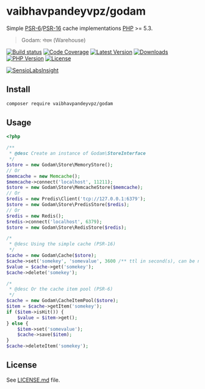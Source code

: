 # vaibhavpandeyvpz/godam
Simple [PSR-6](https://github.com/php-fig/fig-standards/blob/master/accepted/PSR-6-cache.md)/[PSR-16](https://github.com/php-fig/fig-standards/blob/master/accepted/PSR-16-simple-cache.md) cache implementations [PHP](http://php.net) >= 5.3.

> Godam: `गोदाम` (Warehouse)

[![Build status][build-status-image]][build-status-url]
[![Code Coverage][code-coverage-image]][code-coverage-url]
[![Latest Version][latest-version-image]][latest-version-url]
[![Downloads][downloads-image]][downloads-url]
[![PHP Version][php-version-image]][php-version-url]
[![License][license-image]][license-url]

[![SensioLabsInsight][insights-image]][insights-url]

Install
-------
```bash
composer require vaibhavpandeyvpz/godam
```

Usage
-----
```php
<?php

/**
 * @desc Create an instance of Godam\StoreInterface
 */
$store = new Godam\Store\MemoryStore();
// Or
$memcache = new Memcache();
$memcache->connect('localhost', 11211);
$store = new Godam\Store\MemcacheStore($memcache);
// Or
$redis = new Predis\Client('tcp://127.0.0.1:6379');
$store = new Godam\Store\PredisStore($redis);
// Or
$redis = new Redis();
$redis->connect('localhost', 6379);
$store = new Godam\Store\RedisStore($redis);

/*
 * @desc Using the simple cache (PSR-16)
 */
$cache = new Godam\Cache($store);
$cache->set('somekey', 'somevalue', 3600 /** ttl in second(s), can be null */);
$value = $cache->get('somekey');
$cache->delete('somekey');

/*
 * @desc Or the cache item pool (PSR-6)
 */
$cache = new Godam\CacheItemPool($store);
$item = $cache->getItem('somekey');
if ($item->isHit()) {
    $value = $item->get();
} else {
    $item->set('somevalue');
    $cache->save($item);
}
$cache->deleteItem('somekey');
```

License
------
See [LICENSE.md][license-url] file.

[build-status-image]: https://img.shields.io/travis/vaibhavpandeyvpz/godam.svg?style=flat-square
[build-status-url]: https://travis-ci.org/vaibhavpandeyvpz/godam
[code-coverage-image]: https://img.shields.io/codecov/c/github/vaibhavpandeyvpz/godam.svg?style=flat-square
[code-coverage-url]: https://codecov.io/gh/vaibhavpandeyvpz/godam
[latest-version-image]: https://img.shields.io/github/release/vaibhavpandeyvpz/godam.svg?style=flat-square
[latest-version-url]: https://github.com/vaibhavpandeyvpz/godam/releases
[downloads-image]: https://img.shields.io/packagist/dt/vaibhavpandeyvpz/godam.svg?style=flat-square
[downloads-url]: https://packagist.org/packages/vaibhavpandeyvpz/godam
[php-version-image]: http://img.shields.io/badge/php-5.3+-8892be.svg?style=flat-square
[php-version-url]: https://packagist.org/packages/vaibhavpandeyvpz/godam
[license-image]: https://img.shields.io/badge/license-MIT-brightgreen.svg?style=flat-square
[license-url]: LICENSE.md
[insights-image]: https://insight.sensiolabs.com/projects/9926ffe6-653c-4074-96c4-0f2198773195/small.png
[insights-url]: https://insight.sensiolabs.com/projects/9926ffe6-653c-4074-96c4-0f2198773195

